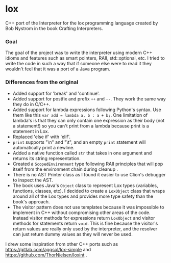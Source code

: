# lox

C++ port of the Interpreter for the lox programming language created by Bob Nystrom in the book Crafting Interpreters.

### Goal
The goal of the project was to write the interpreter using modern C++ idioms and features such as smart pointers, RAII, std::optional, etc.
I tried to write the code in such a way that if someone else were to read it they wouldn't feel that it was a port of a Java program.

### Differences from the original

* Added support for 'break' and 'continue'.
* Added support for postfix and prefix `++` and `--`. They work the same way they do in C/C++.
* Added support for lambda expressions following Python's syntax. Use them like this `var add = lambda a, b : a + b;`. One limitation of lambda's is that they can only contain one expression as their body (not a statement!) so you can't print from a lambda because print is a statement in Lox.
* Replaced 'else if' with 'elif'.
* `print` supports "\n" and "\t", and an empty `print` statement will automatically print a newline.
* Added a native function called `str` that takes in one argument and returns its string representation.
* Created a `ScopedEnvironment` type following RAII principles that will pop itself from the environment chain during cleanup .
* There is no AST Printer class as I found it easier to use Clion's debugger to inspect the AST.
* The book uses Java's `Object` class to represent Lox types (variables, functions, classes, etc). I decided to create a `LoxObject` class that wraps around all of the Lox types and provides more type safety than the book's approach.
* The visitor pattern does not use templates because it was impossible to implement in C++ without compromising other areas of the code. Instead visitor methods for expressions return `LoxObject` and visitor methods for statements return `void`. This is fine because the visitor's return values are really only used by the interpreter, and the resolver can just return dummy values as they will never be used.

I drew some inspiration from other C++ ports such as https://gitlab.com/aggsol/lox-simple and https://github.com/ThorNielsen/loxint .
